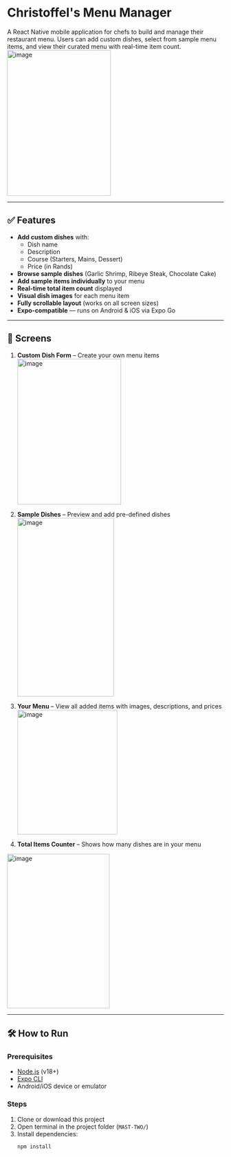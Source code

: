 # Christoffel's Menu Manager

A React Native mobile application for chefs to build and manage their restaurant menu. Users can add custom dishes, select from sample menu items, and view their curated menu with real-time item count.
<img width="241" height="338" alt="image" src="https://github.com/user-attachments/assets/3256358a-79f6-431a-8189-3933e9206677" />
<!-- Optional: add real screenshot later -->

---

## ✅ Features

- **Add custom dishes** with:
  - Dish name
  - Description
  - Course (Starters, Mains, Dessert)
  - Price (in Rands)
- **Browse sample dishes** (Garlic Shrimp, Ribeye Steak, Chocolate Cake)
- **Add sample items individually** to your menu
- **Real-time total item count** displayed
- **Visual dish images** for each menu item
- **Fully scrollable layout** (works on all screen sizes)
- **Expo-compatible** — runs on Android & iOS via Expo Go

---

## 📱 Screens

1. **Custom Dish Form** – Create your own menu items
   <img width="241" height="338" alt="image" src="https://github.com/user-attachments/assets/f38e26f0-195e-47ff-8e72-e4cd1d1fb47b" />

3. **Sample Dishes** – Preview and add pre-defined dishes
   <img width="224" height="414" alt="image" src="https://github.com/user-attachments/assets/d3bc324c-5457-4c26-a13d-92b53f904559" />

5. **Your Menu** – View all added items with images, descriptions, and prices
   <img width="232" height="289" alt="image" src="https://github.com/user-attachments/assets/00f7725c-7ea3-4269-839c-0b746f86e7a5" />

7. **Total Items Counter** – Shows how many dishes are in your menu
<img width="238" height="358" alt="image" src="https://github.com/user-attachments/assets/cc81f862-358e-4a9e-a516-2860d5b5a2e9" />

---

## 🛠️ How to Run

### Prerequisites
- [Node.js](https://nodejs.org/) (v18+)
- [Expo CLI](https://docs.expo.dev/get-started/installation/)
- Android/iOS device or emulator

### Steps
1. Clone or download this project
2. Open terminal in the project folder (`MAST-TWO/`)
3. Install dependencies:
   ```bash
   npm install

   
